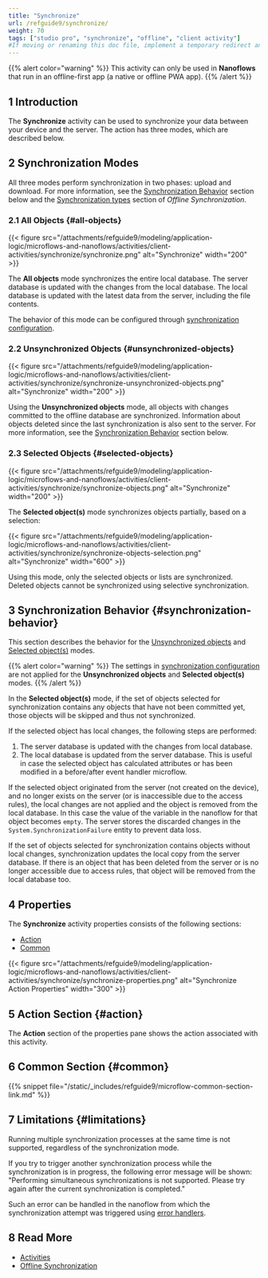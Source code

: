 ```yaml
---
title: "Synchronize"
url: /refguide9/synchronize/
weight: 70
tags: ["studio pro", "synchronize", "offline", "client activity"]
#If moving or renaming this doc file, implement a temporary redirect and let the respective team know they should update the URL in the product. See Mapping to Products for more details.
---
```


{{% alert color="warning" %}}
This activity can only be used in **Nanoflows** that run in an offline-first app (a native or offline PWA app).
{{% /alert %}}

## 1 Introduction

The **Synchronize** activity can be used to synchronize your data between your device and the server.  The action has three modes, which are described below.

## 2 Synchronization Modes

All three modes perform synchronization in two phases: upload and download. For more information, see the [Synchronization Behavior](#synchronization-behavior) section below and the [Synchronization types](/refguide9/mobile/building-efficient-mobile-apps/offlinefirst-data/synchronization/) section of *Offline Synchronization*.

### 2.1 All Objects {#all-objects}

{{< figure src="/attachments/refguide9/modeling/application-logic/microflows-and-nanoflows/activities/client-activities/synchronize/synchronize.png" alt="Synchronize"   width="200"  >}}

The **All objects** mode synchronizes the entire local database. The server database is updated with the changes from the local database. The local database is updated with the latest data from the server, including the file contents.

The behavior of this mode can be configured through [synchronization configuration](/refguide9/mobile/building-efficient-mobile-apps/offlinefirst-data/synchronization/#customizable-synchronization).

### 2.2 Unsynchronized Objects {#unsynchronized-objects}

{{< figure src="/attachments/refguide9/modeling/application-logic/microflows-and-nanoflows/activities/client-activities/synchronize/synchronize-unsynchronized-objects.png" alt="Synchronize"   width="200"  >}}

Using the **Unsynchronized objects** mode, all objects with changes committed to the offline database are synchronized. Information about objects deleted since the last synchronization is also sent to the server. For more information, see the [Synchronization Behavior](#synchronization-behavior) section below.

### 2.3 Selected Objects {#selected-objects}

{{< figure src="/attachments/refguide9/modeling/application-logic/microflows-and-nanoflows/activities/client-activities/synchronize/synchronize-objects.png" alt="Synchronize"   width="200"  >}}

The **Selected object(s)** mode synchronizes objects partially, based on a selection:

{{< figure src="/attachments/refguide9/modeling/application-logic/microflows-and-nanoflows/activities/client-activities/synchronize/synchronize-objects-selection.png" alt="Synchronize"   width="600"  >}}

Using this mode, only the selected objects or lists are synchronized. Deleted objects cannot be synchronized using selective synchronization. 

## 3 Synchronization Behavior {#synchronization-behavior}

This section describes the behavior for the [Unsynchronized objects](#unsynchronized-objects) and [Selected object(s)](#selected-objects) modes.

{{% alert color="warning" %}}
The settings in [synchronization configuration](/refguide9/mobile/building-efficient-mobile-apps/offlinefirst-data/synchronization/#customizable-synchronization) are not applied for the **Unsynchronized objects** and **Selected object(s)** modes.
{{% /alert %}}

In the **Selected object(s)** mode, if the set of objects selected for synchronization contains any objects that have not been committed yet, those objects will be skipped and thus not synchronized.

If the selected object has local changes, the following steps are performed:

1. The server database is updated with the changes from local database.
2. The local database is updated from the server database. This is useful in case the selected object has calculated attributes or has been modified in a before/after event handler microflow.

If the selected object originated from the server (not created on the device), and no longer exists on the server (or is inaccessible due to the access rules), the local changes are not applied and the object is removed from the local database. In this case the value of the variable in the nanoflow for that object becomes `empty`. The server stores the discarded changes in the `System.SynchronizationFailure` entity to prevent data loss.

If the set of objects selected for synchronization contains objects without local changes, synchronization updates the local copy from the server database. If there is an object that has been deleted from the server or is no longer accessible due to access rules, that object will be removed from the local database too.

## 4 Properties

The **Synchronize** activity properties consists of the following sections:

* [Action](#action)
* [Common](#common)

{{< figure src="/attachments/refguide9/modeling/application-logic/microflows-and-nanoflows/activities/client-activities/synchronize/synchronize-properties.png" alt="Synchronize Action Properties"   width="300"  >}}

## 5 Action Section {#action}

The **Action** section of the properties pane shows the action associated with this activity.

## 6 Common Section {#common}

{{% snippet file="/static/_includes/refguide9/microflow-common-section-link.md" %}}

## 7 Limitations {#limitations}

Running multiple synchronization processes at the same time is not supported, regardless of the synchronization mode.

If you try to trigger another synchronization process while the synchronization is in progress, the following error message will be shown: "Performing simultaneous synchronizations is not supported. Please try again after the current synchronization is completed."

Such an error can be handled in the nanoflow from which the synchronization attempt was triggered using [error handlers](/refguide9/error-handling-in-nanoflows/#errorhandlers-nano).

## 8 Read More

* [Activities](/refguide9/activities/)
* [Offline Synchronization](/refguide9/mobile/building-efficient-mobile-apps/offlinefirst-data/synchronization/)
